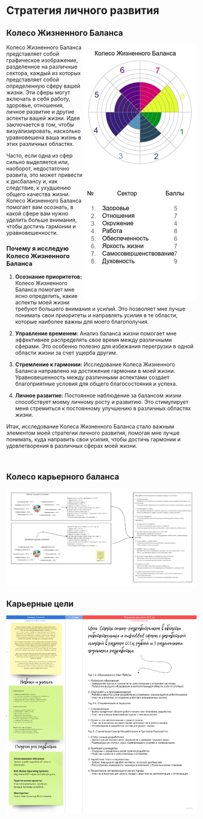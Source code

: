 # Стратегия личного развития

## Колесо Жизненного Баланса
<img align="right" src="./data/img/img_001.png">

Колесо Жизненного Баланса представляет собой графическое изображение, разделенное на различные сектора, каждый из которых представляет собой определенную сферу вашей жизни. Эти сферы могут включать в себя работу, здоровье, отношения, личное развитие и другие аспекты вашей жизни. Идея заключается в том, чтобы визуализировать, насколько уравновешена ваша жизнь в этих различных областях.

Часто, если одна из сфер сильно выделяется или, наоборот, недостаточно развита, это может привести к дисбалансу и, как следствие, к ухудшению общего качества жизни. Колесо Жизненного Баланса помогает вам осознать, в какой сфере вам нужно уделить больше внимания, чтобы достичь гармонии и уравновешенности.

### Почему я исследую Колесо Жизненного Баланса

1. **Осознание приоритетов:** Колесо Жизненного Баланса помогает мне ясно определить, какие аспекты моей жизни требуют большего внимания и усилий. Это позволяет мне лучше понимать свои приоритеты и направлять усилия в те области, которые наиболее важны для моего благополучия.

2. **Управление временем:** Анализ баланса жизни помогает мне эффективнее распределять свое время между различными сферами. Это особенно полезно для избежания перегрузки в одной области жизни за счет ущерба другим.

3. **Стремление к гармонии:** Исследование Колеса Жизненного Баланса направлено на достижение гармонии в моей жизни. Уравновешенность между различными аспектами создает благоприятные условия для общего благосостояния и успеха.

4. **Личное развитие:** Постоянное наблюдение за балансом жизни способствует моему личному росту и развитию. Это стимулирует меня стремиться к постоянному улучшению в различных областях жизни.

Итак, исследование Колеса Жизненного Баланса стало важным элементом моей стратегии личного развития, помогая мне лучше понимать, куда направить свои усилия, чтобы достичь гармонии и удовлетворения в различных сферах моей жизни.

<br clear="right"/>

## Колесо карьерного баланса

[![img_002](data/img/img_002.png)](https://miro.com/app/board/uXjVNeRuZN0=/?moveToWidget=3458764574157275256&cot=10)

## Карьерные цели

[![img_003](data/img/img_003.png)](https://miro.com/app/board/uXjVNeRuZN0=/?moveToWidget=3458764574158256737&cot=14)